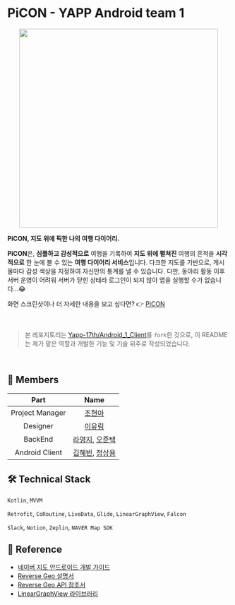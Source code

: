 # PiCON - YAPP Android team 1
<p align="center"> <img src="app_combination_logo.png" width="450" /> </p>

**PiCON, 지도 위에 픽한 나의 여행 다이어리.**

 

**PiCON**은, **심플하고 감성적으로** 여행을 기록하여 **지도 위에 펼쳐진** 여행의 흔적을 **시각적으로** 한 눈에 볼 수 있는 **여행 다이어리 서비스**입니다. 다크한 지도를 기반으로, 게시물마다 감성 색상을 지정하여 자신만의 통계를 낼 수 있습니다. 다만, 동아리 활동 이후 서버 운영이 어려워 서버가 닫힌 상태라 로그인이 되지 않아 앱을 실행할 수가 없습니다...😂

 

화면 스크린샷이나 더 자세한 내용을 보고 싶다면? 👉 [PiCON](./PiCON.pdf)

<br />

> 본 레포지토리는 [Yapp-17th/Android_1_Client](https://github.com/Yapp-17th/Android_1_Client)를 `fork`한 것으로, 이 README는 제가 맡은 역할과 개발한 기능 및 기술 위주로 작성되었습니다.

<br />

## 👥 Members
| Part | Name |
| :-: | :------: |
| Project Manager | [조현아](https://github.com/ChoHnA) |
| Designer | [이유림](https://github.com/unispacos) |
| BackEnd | [라영지](https://github.com/Rayoungji), [오준택](https://github.com/ohjuntaek) |
| Android Client | [김혜빈](https://github.com/kimhyebeen), [정상용](https://github.com/NackUn) |

 

## 🛠 Technical Stack
`Kotlin`, `MVVM`

 

`Retrofit`, `CoRoutine`, `LiveData`, `Glide`, `LinearGraphView`, `Falcon`

 

`Slack`, `Notion`, `Zeplin`, `NAVER Map SDK`

 

## 📖 Reference
* [네이버 지도 안드로이드 개발 가이드](https://navermaps.github.io/android-map-sdk/guide-ko/0.html)
* [Reverse Geo 설명서](https://docs.ncloud.com/ko/naveropenapi_v3/maps/reverse-geocoding/reverse-geocoding.html)
* [Reverse Geo API 참조서](https://apidocs.ncloud.com/ko/ai-naver/maps_reverse_geocoding/gc/)
* [LinearGraphView 라이브러리](https://github.com/swapnil1104/LinearGraphView?utm_source=android-arsenal.com&utm_medium=referral&utm_campaign=7928)
